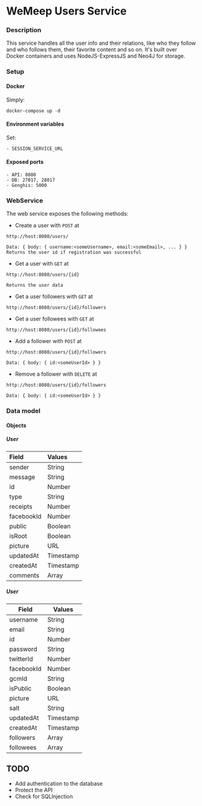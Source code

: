# WeMeep Users Service
### Description
This service handles all the user info and their relations, like who they follow and who follows them, their favorite content and so on. It's built over Docker containers and uses NodeJS-ExpressJS and Neo4J for storage.
### Setup
#### Docker
Simply:
```
docker-compose up -d
```
#### Environment variables
Set:
```
- SESSION_SERVICE_URL
```

#### Exposed ports
```
- API: 8080
- DB: 27017, 28017
- Genghis: 5000
```

### WebService
The web service exposes the following methods:

- Create a user with `POST` at

```
http://host:8080/users/

Data: { body: { username:<someUsername>, email:<someEmail>, ... } }
Returns the user id if registration was successful
```
- Get a user with `GET` at

```
http://host:8080/users/{id}

Returns the user data
```
- Get a user followers with `GET` at

```
http://host:8080/users/{id}/followers
```
- Get a user followees with `GET` at

```
http://host:8080/users/{id}/followees
```
- Add a follower with `POST` at

```
http://host:8080/users/{id}/followers

Data: { body: { id:<someUserId> } }
```

- Remove a follower with `DELETE` at

```
http://host:8080/users/{id}/followers

Data: { body: { id:<someUserId> } }
```
### Data model
#### Objects
##### User
|  Field      |  Values   |
| :---------- | :-------- |
| sender      | String    |
| message     | String    |
| id          | Number    |
| type        | String    |
| receipts    | Number    |
| facebookId  | Number    |
| public      | Boolean   |
| isRoot      | Boolean   |
| picture     | URL       |
| updatedAt   | Timestamp |
| createdAt   | Timestamp |
| comments    | Array<Meep> |

##### User
|Field   |Values   |
|---|---|
| username  | String  |
| email  | String  |
| id  | Number  |
| password | String |
| twitterId | Number|
| facebookId | Number |
| gcmId | String |
| isPublic | Boolean |
| picture | URL |
| salt | String |
| updatedAt | Timestamp |
| createdAt | Timestamp |
| followers    | Array<User> |
| followees    | Array<User> |

## TODO
- Add authentication to the database
- Protect the API
- Check for SQLInjection
